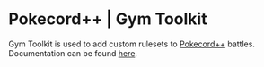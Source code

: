 # Pokecord++ | Gym Toolkit

Gym Toolkit is used to add custom rulesets to [Pokecord++](https://pokecord.org) battles.
Documentation can be found [here](https://guide.pokecord.org).